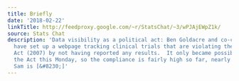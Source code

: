 ```yaml
---
title: Briefly
date: '2018-02-22'
linkTitle: http://feedproxy.google.com/~r/StatsChat/~3/wPJAjEWpZ1k/
source: Stats Chat
description: 'Data visibility as a political act: Ben Goldacre and co-conspirators
  have set up a webpage tracking clinical trials that are violating the FDA Amendment
  Act (2007) by not having reported any results.  It only became possible to violate
  the Act this Monday, so the compliance is fairly high so far, nearly 90%. Politician
  Sam is [&#8230;]'
---
```

